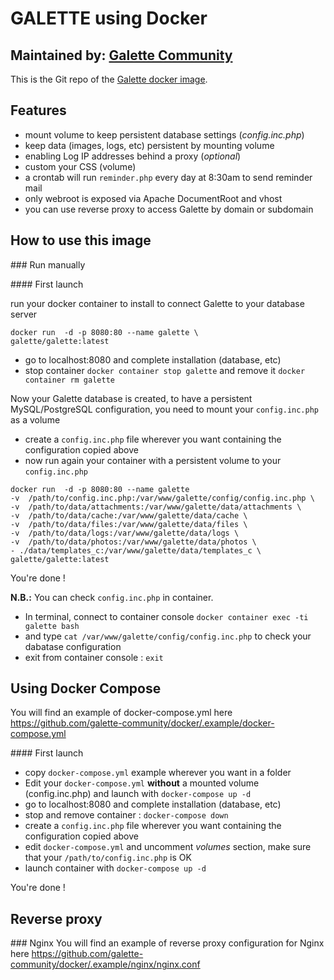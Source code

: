 # GALETTE using Docker

## Maintained by: [Galette Community](https://github.com/galette-community/)

This is the Git repo of the [Galette docker image](https://hub.docker.com/repository/docker/galette/galette).


## Features

* mount volume to keep persistent database settings (*config.inc.php*)
* keep data (images, logs, etc) persistent by mounting volume
* enabling Log IP addresses behind a proxy (*optional*)
* custom your CSS (volume)
* a crontab will run `reminder.php` every day at 8:30am to send reminder mail
* only webroot is exposed via Apache DocumentRoot and vhost
* you can use reverse proxy to access Galette by domain or subdomain

## How to use this image

### Run manually

#### First launch

run your docker container to install to connect Galette to your database server

```
docker run  -d -p 8080:80 --name galette \
galette/galette:latest
```
* go to localhost:8080 and complete installation (database, etc)
* stop container `docker container stop galette` and remove it `docker container rm galette`

Now your Galette database is created, to have a persistent MySQL/PostgreSQL configuration, you need to mount your `config.inc.php` as a volume

* create a `config.inc.php` file wherever you want containing the configuration copied above
* now run again your container with a persistent volume to your `config.inc.php`
```
docker run  -d -p 8080:80 --name galette
-v  /path/to/config.inc.php:/var/www/galette/config/config.inc.php \
-v  /path/to/data/attachments:/var/www/galette/data/attachments \
-v  /path/to/data/cache:/var/www/galette/data/cache \
-v  /path/to/data/files:/var/www/galette/data/files \
-v  /path/to/data/logs:/var/www/galette/data/logs \
-v  /path/to/data/photos:/var/www/galette/data/photos \
- ./data/templates_c:/var/www/galette/data/templates_c \
galette/galette:latest
```
You're done !


**N.B.:** You can check `config.inc.php` in container.
* In terminal, connect to container console `docker container exec -ti galette bash`
* and type `cat /var/www/galette/config/config.inc.php` to check your dabatase configuration
* exit from container console  : `exit`

## Using Docker Compose
You will find an example of docker-compose.yml here https://github.com/galette-community/docker/.example/docker-compose.yml

#### First launch
* copy `docker-compose.yml` example wherever you want in a folder
* Edit your `docker-compose.yml` **without** a mounted volume (config.inc.php) and launch with `docker-compose up -d`
* go to localhost:8080 and complete installation (database, etc)
* stop and remove container : `docker-compose down`
* create a `config.inc.php` file wherever you want containing the configuration copied above
* edit `docker-compose.yml` and uncomment *volumes* section, make sure that your `/path/to/config.inc.php` is OK
* launch container with `docker-compose up -d`

You're done !


## Reverse proxy
### Nginx
You will find an example of reverse proxy configuration for Nginx here https://github.com/galette-community/docker/.example/nginx/nginx.conf
